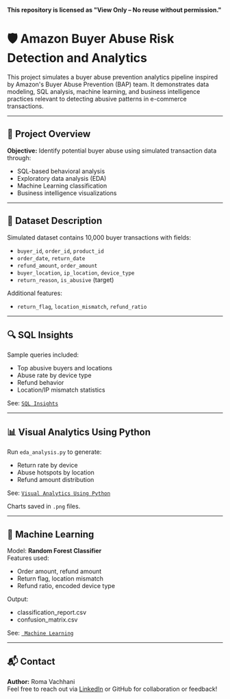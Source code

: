 **This repository is licensed as "View Only – No reuse without permission."**

# 🛡️ Amazon Buyer Abuse Risk Detection and Analytics

This project simulates a buyer abuse prevention analytics pipeline inspired by Amazon's Buyer Abuse Prevention (BAP) team. It demonstrates data modeling, SQL analysis, machine learning, and business intelligence practices relevant to detecting abusive patterns in e-commerce transactions.

---

## 📌 Project Overview

**Objective:** Identify potential buyer abuse using simulated transaction data through:

- SQL-based behavioral analysis
- Exploratory data analysis (EDA)
- Machine Learning classification
- Business intelligence visualizations

---

## 🧪 Dataset Description

Simulated dataset contains 10,000 buyer transactions with fields:

- `buyer_id`, `order_id`, `product_id`
- `order_date`, `return_date`
- `refund_amount`, `order_amount`
- `buyer_location`, `ip_location`, `device_type`
- `return_reason`, `is_abusive` (target)

Additional features:
- `return_flag`, `location_mismatch`, `refund_ratio`

---

## 🔍 SQL Insights

Sample queries included:
- Top abusive buyers and locations
- Abuse rate by device type
- Refund behavior
- Location/IP mismatch statistics

See: [`SQL Insights`](https://github.com/romavachhani05/Portfolio/tree/main/03_Amazon_Buyer-Abuse-Risk-Insights/SQL_Insights)


---

## 📊 Visual Analytics Using Python

Run `eda_analysis.py` to generate:

- Return rate by device
- Abuse hotspots by location
- Refund amount distribution

See: [`Visual Analytics Using Python`](https://github.com/romavachhani05/Portfolio/tree/main/03_Amazon_Buyer-Abuse-Risk-Insights/Visual_Analytics_Using_Python)

Charts saved in `.png` files.


---

## 🤖 Machine Learning

Model: **Random Forest Classifier**  
Features used:
- Order amount, refund amount
- Return flag, location mismatch
- Refund ratio, encoded device type

Output:
- classification_report.csv
- confusion_matrix.csv

  
See: [` Machine Learning`](https://github.com/romavachhani05/Portfolio/tree/main/Amazon_Buyer-Abuse-Risk-Insights/Machine%20Learning)


---



## 📬 Contact

**Author:** Roma Vachhani  
Feel free to reach out via [LinkedIn](#) or GitHub for collaboration or feedback!
